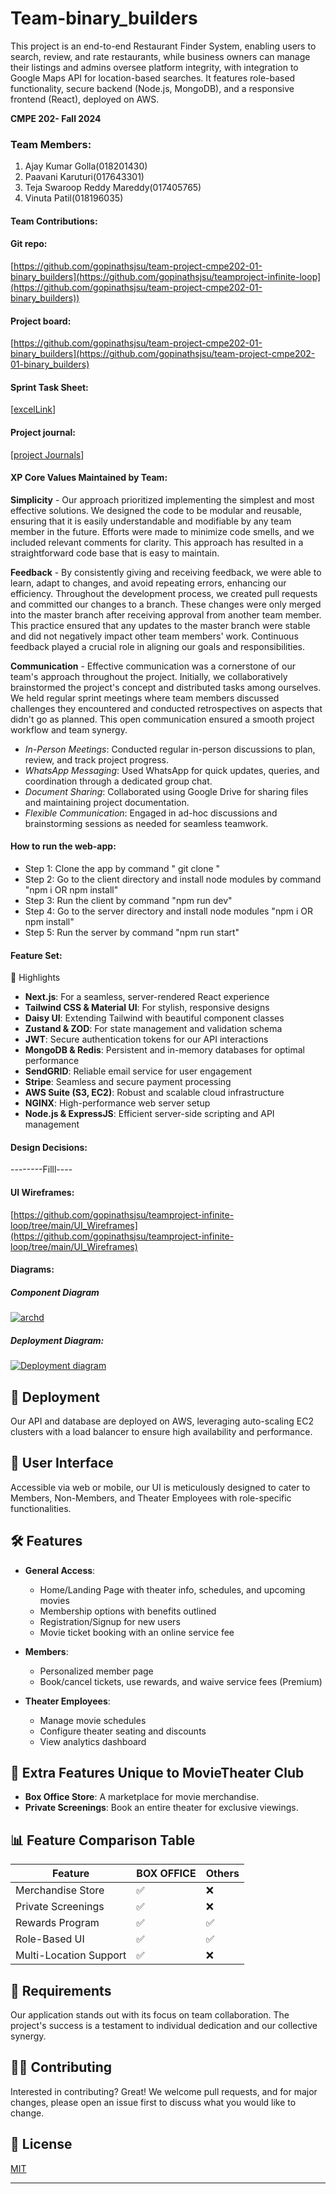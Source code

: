 
# Team-binary_builders
This project is an end-to-end Restaurant Finder System, enabling users to search, review, and rate restaurants, while business owners can manage their listings and admins oversee platform integrity, with integration to Google Maps API for location-based searches. It features role-based functionality, secure backend (Node.js, MongoDB), and a responsive frontend (React), deployed on AWS.

**CMPE 202- Fall 2024**

### Team Members:

1.  Ajay Kumar Golla(018201430)
2.  Paavani Karuturi(017643301)
3.  Teja Swaroop Reddy Mareddy(017405765)
4.  Vinuta Patil(018196035)

#### [](https://github.com/gopinathsjsu/team-project-cmpe202-01-binary_builders#TeamContributions)Team Contributions:


#### [](https://github.com/gopinathsjsu/team-project-cmpe202-01-binary_builders#git-repo)Git repo:

[https://github.com/gopinathsjsu/team-project-cmpe202-01-binary_builders](https://github.com/gopinathsjsu/teamproject-infinite-loop](https://github.com/gopinathsjsu/team-project-cmpe202-01-binary_builders))

#### [](https://github.com/gopinathsjsu/team-project-cmpe202-01-binary_builders)Project board:

[https://github.com/gopinathsjsu/team-project-cmpe202-01-binary_builders](https://github.com/gopinathsjsu/team-project-cmpe202-01-binary_builders)

#### [](https://github.com/gopinathsjsu/teamproject-infinite-loop#sprint-task-sheet)Sprint Task Sheet:

[[excelLink](https://docs.google.com/spreadsheets/d/1MSPdcmwkwZXbuFtzDVEz78sek2BK80BRWdIDJ6g_dJU/edit#gid=0)]
#### [](https://github.com/gopinathsjsu/teamproject-infinite-loop#project-journal)Project journal:

[[project Journals](https://docs.google.com/spreadsheets/d/13ifYS0cvCskVYWZeW7qtzdIvE56V-BZ0SJAOnOvEcyw/edit?usp=sharing)]

#### [](https://github.com/gopinathsjsu/teamproject-infinite-loop#xp-values)XP Core Values Maintained by Team:

**Simplicity** -
Our approach prioritized implementing the simplest and most effective solutions. We designed the code to be modular and reusable, ensuring that it is easily understandable and modifiable by any team member in the future. Efforts were made to minimize code smells, and we included relevant comments for clarity. This approach has resulted in a straightforward code base that is easy to maintain.

**Feedback** -
By consistently giving and receiving feedback, we were able to learn, adapt to changes, and avoid repeating errors, enhancing our efficiency. Throughout the development process, we created pull requests and committed our changes to a branch. These changes were only merged into the master branch after receiving approval from another team member. This practice ensured that any updates to the master branch were stable and did not negatively impact other team members' work. Continuous feedback played a crucial role in aligning our goals and responsibilities.

**Communication** -
Effective communication was a cornerstone of our team's approach throughout the project. Initially, we collaboratively brainstormed the project's concept and distributed tasks among ourselves. We held regular sprint meetings where team members discussed challenges they encountered and conducted retrospectives on aspects that didn't go as planned. This open communication ensured a smooth project workflow and team synergy.  

- *In-Person Meetings*: Conducted regular in-person discussions to plan, review, and track project progress.  
- *WhatsApp Messaging*: Used WhatsApp for quick updates, queries, and coordination through a dedicated group chat.  
- *Document Sharing*: Collaborated using Google Drive for sharing files and maintaining project documentation.  
- *Flexible Communication*: Engaged in ad-hoc discussions and brainstorming sessions as needed for seamless teamwork.

#### [](https://github.com/gopinathsjsu/teamproject-infinite-loop#how-to-run-the-web-app)How to run the web-app:

-   Step 1: Clone the app by command " git clone "
-  Step 2: Go to the client directory and install node modules by command "npm i OR npm install"
-   Step 3: Run the client by command "npm run dev"
-   Step 4: Go to the server directory and install node modules "npm i OR npm install"
-   Step 5: Run the server by command "npm run start"


#### [](https://github.com/gopinathsjsu/teamproject-infinite-loop#feature-set)Feature Set:

 🌟 Highlights

- **Next.js**: For a seamless, server-rendered React experience
- **Tailwind CSS & Material UI**: For stylish, responsive designs
- **Daisy UI**: Extending Tailwind with beautiful component classes
- **Zustand & ZOD**: For state management and validation schema
- **JWT**: Secure authentication tokens for our API interactions
- **MongoDB & Redis**: Persistent and in-memory databases for optimal performance
- **SendGRID**: Reliable email service for user engagement
- **Stripe**: Seamless and secure payment processing
- **AWS Suite (S3, EC2)**: Robust and scalable cloud infrastructure
- **NGINX**: High-performance web server setup
- **Node.js & ExpressJS**: Efficient server-side scripting and API management


#### [](https://github.com/gopinathsjsu/teamproject-infinite-loop#design-decisions)Design Decisions:

--------Filll----

#### [](https://github.com/gopinathsjsu/teamproject-infinite-loop#ui-wireframes)UI Wireframes:

[https://github.com/gopinathsjsu/teamproject-infinite-loop/tree/main/UI_Wireframes](https://github.com/gopinathsjsu/teamproject-infinite-loop/tree/main/UI_Wireframes)

#### [](https://github.com/gopinathsjsu/teamproject-infinite-loop#diagrams)Diagrams:

##### [](https://github.com/gopinathsjsu/teamproject-infinite-loop#Component-Diagram)Component Diagram

[![archd](https://raw.githubusercontent.com/Mahendra-Chittupolu/Mahendra/master/Untitled%20Diagram%20(1).jpg)](https://raw.githubusercontent.com/Mahendra-Chittupolu/Mahendra/master/Untitled%20Diagram%20(1).jpg)


##### [](https://github.com/gopinathsjsu/team-project-code_team15#deployment-diagram)Deployment Diagram:

[![Deployment diagram](https://raw.githubusercontent.com/Mahendra-Chittupolu/Mahendra/master/Untitled%20Diagram%20(2).jpg)](https://raw.githubusercontent.com/Mahendra-Chittupolu/Mahendra/master/Untitled%20Diagram%20(2).jpg)



## 🚀 Deployment

Our API and database are deployed on AWS, leveraging auto-scaling EC2 clusters with a load balancer to ensure high availability and performance.

## 📲 User Interface

Accessible via web or mobile, our UI is meticulously designed to cater to Members, Non-Members, and Theater Employees with role-specific functionalities.

## 🛠️ Features

- **General Access**:
  - Home/Landing Page with theater info, schedules, and upcoming movies
  - Membership options with benefits outlined
  - Registration/Signup for new users
  - Movie ticket booking with an online service fee

- **Members**:
  - Personalized member page
  - Book/cancel tickets, use rewards, and waive service fees (Premium)
  
- **Theater Employees**:
  - Manage movie schedules
  - Configure theater seating and discounts
  - View analytics dashboard

## 🎁 Extra Features Unique to MovieTheater Club

- **Box Office Store**: A marketplace for movie merchandise.
- **Private Screenings**: Book an entire theater for exclusive viewings.

## 📊 Feature Comparison Table

| Feature | BOX OFFICE | Others |
|---------|-------------------|--------|
| Merchandise Store | ✅ | ❌ |
| Private Screenings | ✅ | ❌ |
| Rewards Program | ✅ | ✅ |
| Role-Based UI | ✅ | ✅ |
| Multi-Location Support | ✅ | ❌ |

## 📝 Requirements

Our application stands out with its focus on team collaboration. The project's success is a testament to individual dedication and our collective synergy.

## 🧑‍💻 Contributing

Interested in contributing? Great! We welcome pull requests, and for major changes, please open an issue first to discuss what you would like to change.

## 📜 License

[MIT](https://choosealicense.com/licenses/mit/)

---



